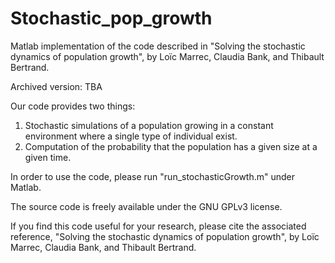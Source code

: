 # Stochastic_pop_growth

Matlab implementation of the code described in "Solving the stochastic dynamics of population growth", by Loïc Marrec, Claudia Bank, and Thibault Bertrand.

Archived version: TBA

Our code provides two things:
1) Stochastic simulations of a population growing in a constant environment where a single type of individual exist.
2) Computation of the probability that the population has a given size at a given time.

In order to use the code, please run "run_stochasticGrowth.m" under Matlab.

The source code is freely available under the GNU GPLv3 license.

If you find this code useful for your research, please cite the associated reference, "Solving the stochastic dynamics of population growth", by Loïc Marrec, Claudia Bank, and Thibault Bertrand.
